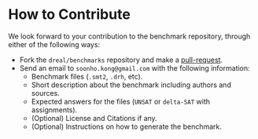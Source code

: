 How to Contribute
==========

We look forward to your contribution to the benchmark repository,
through either of the following ways:

 - Fork the `dreal/benchmarks` repository and make a [pull-request][github-pr].
 - Send an email to `soonho.kong@gmail.com` with the following information:
   - Benchmark files (`.smt2`, `.drh`, etc).
   - Short description about the benchmark including authors and sources.
   - Expected answers for the files (`UNSAT` or `delta-SAT` with assignments).
   - (Optional) License and Citations if any.
   - (Optional) Instructions on how to generate the benchmark.

[github-pr]:https://help.github.com/articles/using-pull-requests
